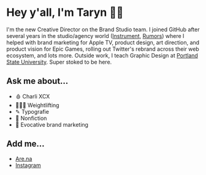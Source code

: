 # Hey y'all, I'm Taryn 🥀🖤

I'm the new Creative Director on the Brand Studio team. I joined GitHub after several years in the studio/agency world ([Instrument](https://www.instrument.com), [Rumors](https://rumo.rs)) where I helped with brand marketing for Apple TV, product design, art direction, and product vision for Epic Games, rolling out Twitter's rebrand across their web ecosystem, and lots more. Outside work, I teach Graphic Design at [Portland State University](https://psu.gd). Super stoked to be here.

## Ask me about…

- 🩸 Charli XCX
- 🏋🏼‍♀️ Weightlifting
- ✎ Typografie
- 📖 Nonfiction
- 🖤 Evocative brand marketing

## Add me…
- [Are.na](https://www.are.na/taryn-cowart)
- [Instagram](https://www.instagram.com/taryncowart/)
